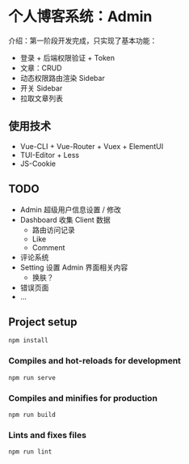 # 个人博客系统：Admin

介绍：第一阶段开发完成，只实现了基本功能：

- 登录 + 后端权限验证 + Token
- 文章：CRUD
- 动态权限路由渲染 Sidebar
- 开关 Sidebar
- 拉取文章列表

## 使用技术

- Vue-CLI + Vue-Router + Vuex + ElementUI
- TUI-Editor + Less
- JS-Cookie

## TODO

- Admin 超级用户信息设置 / 修改
- Dashboard 收集 Client 数据
  - 路由访问记录
  - Like
  - Comment
- 评论系统
- Setting 设置 Admin 界面相关内容
  - 换肤？
- 错误页面
- ...

## Project setup

```
npm install
```

### Compiles and hot-reloads for development

```
npm run serve
```

### Compiles and minifies for production

```
npm run build
```

### Lints and fixes files

```
npm run lint
```
